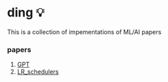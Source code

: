 # ding 💡
This is a collection of impementations of ML/AI papers

### papers
1. [GPT](./ding/gpt/gpt.md)
2. [LR_schedulers](./ding/lr_schedulers/lr_scheds.md)
